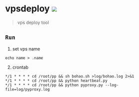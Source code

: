 vpsdeploy
![](https://img.shields.io/badge/python%20-%203.7-brightgreen.svg)
========
> vps deploy tool 

## `Run`

1. set vps name
```
echo name > .name
```

2. crontab
```
*/1 * * * * cd /root/pp && sh bohao.sh >log/bohao.log 2>&1
*/1 * * * * cd /root/pp && python heartbeat.py 
*/1 * * * * cd /root/pp && python pyproxy.py --log-file=log/pyproxy.log 
```

